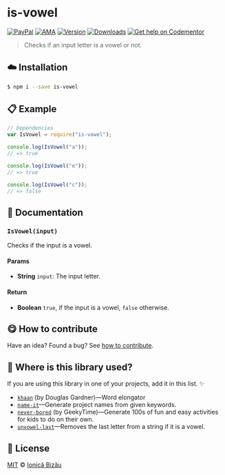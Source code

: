 
# is-vowel

 [![PayPal](https://img.shields.io/badge/%24-paypal-f39c12.svg)][paypal-donations] [![AMA](https://img.shields.io/badge/ask%20me-anything-1abc9c.svg)](https://github.com/IonicaBizau/ama) [![Version](https://img.shields.io/npm/v/is-vowel.svg)](https://www.npmjs.com/package/is-vowel) [![Downloads](https://img.shields.io/npm/dt/is-vowel.svg)](https://www.npmjs.com/package/is-vowel) [![Get help on Codementor](https://cdn.codementor.io/badges/get_help_github.svg)](https://www.codementor.io/johnnyb?utm_source=github&utm_medium=button&utm_term=johnnyb&utm_campaign=github)

> Checks if an input letter is a vowel or not.

## :cloud: Installation

```sh
$ npm i --save is-vowel
```


## :clipboard: Example



```js
// Dependencies
var IsVowel = require("is-vowel");

console.log(IsVowel("a"));
// => true

console.log(IsVowel("e"));
// => true

console.log(IsVowel("c"));
// => false
```

## :memo: Documentation


### `IsVowel(input)`
Checks if the input is a vowel.

#### Params
- **String** `input`: The input letter.

#### Return
- **Boolean** `true`, if the input is a vowel, `false` otherwise.



## :yum: How to contribute
Have an idea? Found a bug? See [how to contribute][contributing].

## :dizzy: Where is this library used?
If you are using this library in one of your projects, add it in this list. :sparkles:


 - [`khaan`](https://github.com/zuzak/node-khaan) (by Douglas Gardner)—Word elongator
 - [`name-it`](https://github.com/IonicaBizau/name-it#readme)—Generate project names from given keywords.
 - [`never-bored`](https://github.com/geekytime/never-bored#readme) (by GeekyTime)—Generate 100s of fun and easy activities for kids to do on their own.
 - [`unvowel-last`](https://github.com/IonicaBizau/unvowel-last#readme)—Removes the last letter from a string if it is a vowel.

## :scroll: License

[MIT][license] © [Ionică Bizău][website]

[paypal-donations]: https://www.paypal.com/cgi-bin/webscr?cmd=_s-xclick&hosted_button_id=RVXDDLKKLQRJW
[donate-now]: http://i.imgur.com/6cMbHOC.png

[license]: http://showalicense.com/?fullname=Ionic%C4%83%20Biz%C4%83u%20%3Cbizauionica%40gmail.com%3E%20(http%3A%2F%2Fionicabizau.net)&year=2015#license-mit
[website]: http://ionicabizau.net
[contributing]: /CONTRIBUTING.md
[docs]: /DOCUMENTATION.md
